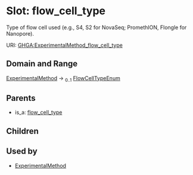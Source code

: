 
# Slot: flow_cell_type


Type of flow cell used (e.g., S4, S2 for NovaSeq; PromethION, Flongle for Nanopore).

URI: [GHGA:ExperimentalMethod_flow_cell_type](https://w3id.org/GHGA/ExperimentalMethod_flow_cell_type)


## Domain and Range

[ExperimentalMethod](ExperimentalMethod.md) &#8594;  <sub>0..1</sub> [FlowCellTypeEnum](FlowCellTypeEnum.md)

## Parents

 *  is_a: [flow_cell_type](flow_cell_type.md)

## Children


## Used by

 * [ExperimentalMethod](ExperimentalMethod.md)

